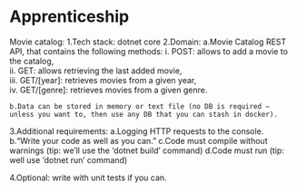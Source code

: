 # Apprenticeship

Movie catalog:
1.Tech stack: dotnet core
2.Domain:
    a.Movie Catalog REST API, that contains the following methods:
        i.      POST: allows to add a movie to the catalog,       
        ii.     GET: allows retrieving the last added movie,      
        iii.    GET/[year]: retrieves movies from a given year,   
        iv.     GET/[genre]: retrieves movies from a given genre. 

    b.Data can be stored in memory or text file (no DB is required – unless you want to, then use any DB that you can stash in docker).

3.Additional requirements:
    a.Logging HTTP requests to the console.
    b.“Write your code as well as you can.”
    c.Code must compile without warnings (tip: we’ll use the ‘dotnet build’ command)
    d.Code must run (tip: well use ‘dotnet run’ command)

4.Optional: write with unit tests if you can.
